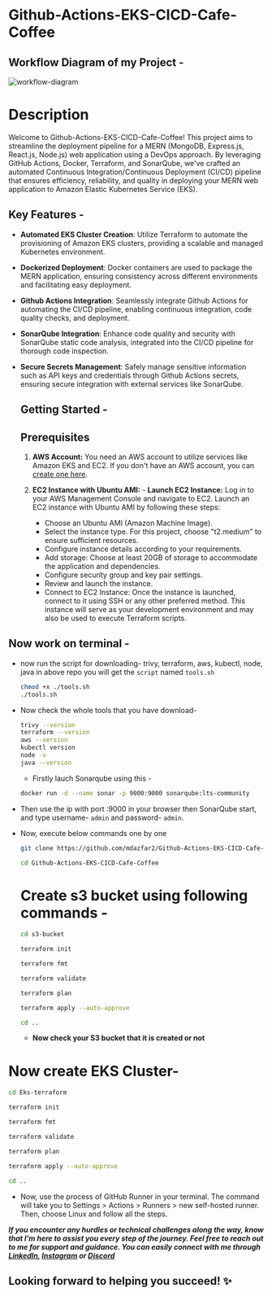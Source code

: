 # Github-Actions-EKS-CICD-Cafe-Coffee

## Workflow Diagram of my Project -
![workflow-diagram](https://github.com/mdazfar2/Github-Actions-EKS-CICD-Cafe-Coffee/assets/100375390/18fc51ab-7ccc-4971-a37c-9e740b854331)

# Description 
Welcome to Github-Actions-EKS-CICD-Cafe-Coffee! This project aims to streamline the deployment pipeline for a MERN (MongoDB, Express.js, React.js, Node.js) web application using a DevOps approach. By leveraging GitHub Actions, Docker, Terraform, and SonarQube, we've crafted an automated Continuous Integration/Continuous Deployment (CI/CD) pipeline that ensures efficiency, reliability, and quality in deploying your MERN web application to Amazon Elastic Kubernetes Service (EKS).

## Key Features -

- **Automated EKS Cluster Creation**: Utilize Terraform to automate the provisioning of Amazon EKS clusters, providing a scalable and managed Kubernetes environment.
- **Dockerized Deployment**: Docker containers are used to package the MERN application, ensuring consistency across different environments and facilitating easy deployment.
- **Github Actions Integration**: Seamlessly integrate Github Actions for automating the CI/CD pipeline, enabling continuous integration, code quality checks, and deployment.
- **SonarQube Integration**: Enhance code quality and security with SonarQube static code analysis, integrated into the CI/CD pipeline for thorough code inspection.
- **Secure Secrets Management**: Safely manage sensitive information such as API keys and credentials through Github Actions secrets, ensuring secure integration with external services like SonarQube.

  ## Getting Started -

  ## Prerequisites

     1. **AWS Account:** You need an AWS account to utilize services like Amazon EKS and EC2. If you don't have an AWS account, you can [create one here](https://signin.aws.amazon.com/signin?redirect_uri=https%3A%2F%2Fconsole.aws.amazon.com%2Fconsole%2Fhome%3FhashArgs%3D%2523%26isauthcode%3Dtrue%26nc2%3Dh_ct%26src%3Dheader-signin%26state%3DhashArgsFromTB_ap-southeast-2_aacbff57e379dd11&client_id=arn%3Aaws%3Asignin%3A%3A%3Aconsole%2Fcanvas&forceMobileApp=0&code_challenge=gz0r28YwtQey_P0ZDDgYsMbdjUHsI0LNhXn3s58m1nU&code_challenge_method=SHA-256).
 
     2. **EC2 Instance with Ubuntu AMI:**
            - **Launch EC2 Instance:** Log in to your AWS Management Console and navigate to EC2. Launch an EC2 instance with Ubuntu AMI by following these steps:

         - Choose an Ubuntu AMI (Amazon Machine Image).
         - Select the instance type. For this project, choose "t2.medium" to ensure sufficient resources.
         - Configure instance details according to your requirements.
         - Add storage: Choose at least 20GB of storage to accommodate the application and dependencies.
         - Configure security group and key pair settings.
         - Review and launch the instance.
         - Connect to EC2 Instance: Once the instance is launched, connect to it using SSH or any other preferred method. This instance will serve as your development environment and may also be used to execute Terraform scripts.
       


## Now work on terminal - 
 
  - now run the script for downloading- trivy, terraform, aws, kubectl, node, java in above repo you will get the ```script``` named ```tools.sh```
 
    ```bash
    chmod +x ./tools.sh
    ./tools.sh
    ```

  - Now check the whole tools that you have download-
 
    ```bash
    trivy --version
    terraform --version
    aws --version
    kubectl version
    node -v
    java --version
    ```

    - Firstly lauch Sonarqube using this -
    
    ```bash
    docker run -d --name sonar -p 9000:9000 sonarqube:lts-community
    ```
  - Then use the ip with port :9000 in your browser then SonarQube start, and type username- ```admin``` and password- ```admin```.

  - Now, execute below commands one by one

    ```bash
    git clone https://github.com/mdazfar2/Github-Actions-EKS-CICD-Cafe-Coffee.git
    ```
    ```bash
    cd Github-Actions-EKS-CICD-Cafe-Coffee
    ```
 
    # Create s3 bucket using following commands -

    ```bash
    cd s3-bucket
    ```

    ```bash
    terraform init
    ```

    ```bash
    terraform fmt
    ```

    ```bash
    terraform validate
    ```

    ```bash
    terraform plan
    ```

    ```bash
    terraform apply --auto-approve
    ```

    ```bash
    cd ..
    ```

    - **Now check your S3 bucket that it is created or not**
   
  # Now create EKS Cluster-

   ```bash
   cd Eks-terraform
   ```

  ```bash
  terraform init
  ```

  ```bash
  terraform fmt
  ```

  ```bash
  terraform validate
  ```

  ```bash
  terraform plan
  ```

  ```bash
  terraform apply --auto-approve
  ```

  ```bash
  cd ..
  ```
- Now, use the process of GitHub Runner in your terminal. The command will take you to Settings > Actions > Runners > new self-hosted runner. Then, choose Linux and follow all the steps.

***If you encounter any hurdles or technical challenges along the way, know that I'm here to assist you every step of the journey. Feel free to reach out to me for support and guidance. You can easily connect with me through [LinkedIn](https://linkedin.com/in/md-azfar-alam), [Instagram](https://www.instagram.com/azfarxx_/) or [Discord](https://discord.com/users/877531143610708028)***

##  Looking forward to helping you succeed! ✨
     
